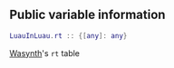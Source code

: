 ## Public variable information
```lua
LuauInLuau.rt :: {[any]: any}
```

[Wasynth](https://github.com/Rerumu/Wasynth)'s ``rt`` table